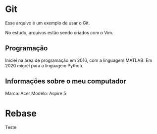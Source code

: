 # Git

Esse arquivo é um exemplo de usar o Git.

No estudo, arquivos estão sendo criados com o Vim.

## Programação

Iniciei na área de programação em 2016, com a linguagem MATLAB.
Em 2020 migrei para a linguagem Python.

## Informações sobre o meu computador

Marca: Acer
Modelo: Aspire 5
# Rebase

Teste

